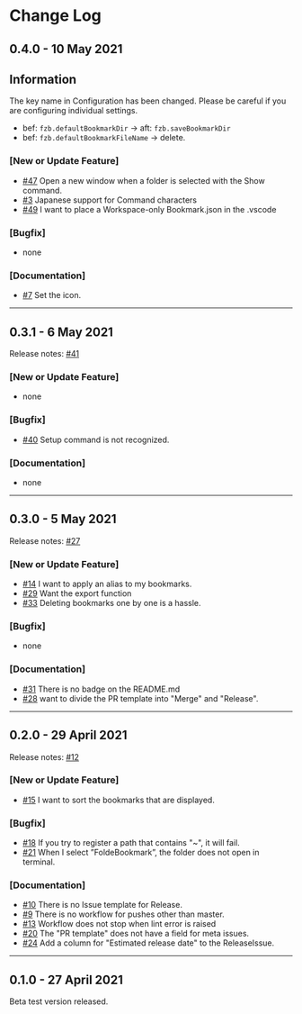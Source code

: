 # Change Log

## 0.4.0 - 10 May 2021

## Information

The key name in Configuration has been changed.
Please be careful if you are configuring individual settings.

- bef: `fzb.defaultBookmarkDir` → aft: `fzb.saveBookmarkDir`
- bef: `fzb.defaultBookmarkFileName` → delete.

### [New or Update Feature]

- [#47](https://github.com/atEaE/fuzzy-bookmarks/issues/47) Open a new window when a folder is selected with the Show command.
- [#3](https://github.com/atEaE/fuzzy-bookmarks/issues/3) Japanese support for Command characters
- [#49](https://github.com/atEaE/fuzzy-bookmarks/issues/49) I want to place a Workspace-only Bookmark.json in the .vscode

### [Bugfix]

- none

### [Documentation]

- [#7](https://github.com/atEaE/fuzzy-bookmarks/issues/7) Set the icon.

***

## 0.3.1 - 6 May 2021

Release notes: [#41](https://github.com/atEaE/fuzzy-bookmarks/issues/41)

### [New or Update Feature]

- none

### [Bugfix]

- [#40](https://github.com/atEaE/fuzzy-bookmarks/issues/40) Setup command is not recognized.

### [Documentation]

- none

***

## 0.3.0 - 5 May 2021

Release notes: [#27](https://github.com/atEaE/fuzzy-bookmarks/issues/27)

### [New or Update Feature]

- [#14](https://github.com/atEaE/fuzzy-bookmarks/issues/14) I want to apply an alias to my bookmarks.
- [#29](https://github.com/atEaE/fuzzy-bookmarks/issues/29) Want the export function
- [#33](https://github.com/atEaE/fuzzy-bookmarks/issues/33) Deleting bookmarks one by one is a hassle.

### [Bugfix]

- none

### [Documentation]

- [#31](https://github.com/atEaE/fuzzy-bookmarks/issues/31) There is no badge on the README.md
- [#28](https://github.com/atEaE/fuzzy-bookmarks/issues/28) want to divide the PR template into "Merge" and "Release".

***

## 0.2.0 - 29 April 2021

Release notes: [#12](https://github.com/atEaE/fuzzy-bookmarks/issues/12)

### [New or Update Feature]

- [#15](https://github.com/atEaE/fuzzy-bookmarks/issues/15) I want to sort the bookmarks that are displayed.

### [Bugfix]

- [#18](https://github.com/atEaE/fuzzy-bookmarks/issues/18) If you try to register a path that contains "~", it will fail.
- [#21](https://github.com/atEaE/fuzzy-bookmarks/issues/21) When I select ”FoldeBookmark”, the folder does not open in terminal.

### [Documentation]

- [#10](https://github.com/atEaE/fuzzy-bookmarks/issues/10) There is no Issue template for Release.
- [#9](https://github.com/atEaE/fuzzy-bookmarks/issues/9) There is no workflow for pushes other than master.
- [#13](https://github.com/atEaE/fuzzy-bookmarks/issues/13) Workflow does not stop when lint error is raised
- [#20](https://github.com/atEaE/fuzzy-bookmarks/issues/20) The "PR template" does not have a field for meta issues.
- [#24](https://github.com/atEaE/fuzzy-bookmarks/issues/24) Add a column for "Estimated release date" to the ReleaseIssue.

***

## 0.1.0 - 27 April 2021

Beta test version released.
